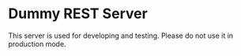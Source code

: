 # Dummy REST Server

This server is used for developing and testing. Please do not use it in production mode.
